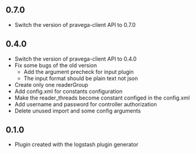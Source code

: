 ## 0.7.0
- Switch the version of pravega-client API to 0.7.0

## 0.4.0
 - Switch the version of pravega-client API to 0.4.0
  - Fix some bugs of the old version
      - Add the argument precheck for input plugin
      - The input format should be plain text not json
  - Create only one readerGroup
  - Add config.xml for constants configuration
  - Make the reader_threads become constant configed in the config.xml
  - Add username and password for controller authorization
  - Delete unused import and some config arguments

## 0.1.0
  - Plugin created with the logstash plugin generator

